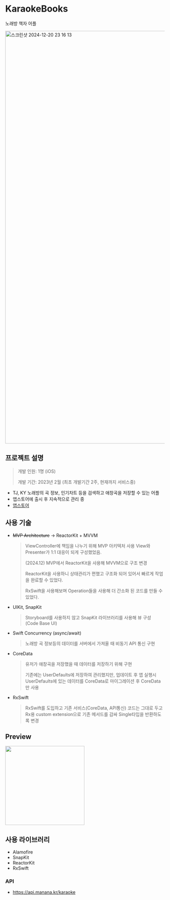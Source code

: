 # KaraokeBooks
노래방 책자 어플

<img width="1306" alt="스크린샷 2024-12-20 23 16 13" src="https://github.com/user-attachments/assets/6727ebd6-eb13-4664-aee1-6ebdfae06ea1" />

## 프로젝트 설명
> 개발 인원: 1명 (iOS)
> 
> 개발 기간: 2023년 2월 (최초 개발기간 2주, 현재까지 서비스중)

- TJ, KY 노래방의 곡 정보, 인기차트 등을 검색하고 애창곡을 저장할 수 있는 어플
- 앱스토어에 출시 후 지속적으로 관리 중
- [앱스토어](https://apps.apple.com/kr/app/%EB%85%B8%EB%9E%98%EB%B0%A9book/id1672848960)

## 사용 기술
- ~~MVP Architecture~~ -> ReactorKit + MVVM

  > ViewController에 책임을 나누기 위해 MVP 아키텍처 사용
    View와 Presenter가 1:1 대응이 되게 구성했었음.
  > 
  > (2024.12) MVP에서 ReactorKit을 사용해 MVVM으로 구조 변경
  > 
  > ReactorKit을 사용하니 상태관리가 편했고 구조화 되어 있어서 빠르게 작업을 완료할 수 있었다.
  > 
  > RxSwift을 사용해보며 Operation들을 사용해 더 간소화 된 코드를 만들 수 있었다.

- UIKit, SnapKit
  
  > Storyboard를 사용하지 않고 SnapKit 라이브러리를 사용해 뷰 구성 (Code Base UI)
- Swift Concurrency (async/await)
  
  > 노래방 곡 정보등의 데이터를 서버에서 가져올 때 비동기 API 통신 구현
- CoreData

  > 유저가 애창곡을 저장했을 때 데이터를 저장하기 위해 구현
  > 
  > 기존에는 UserDefaults에 저장하여 관리했지만, 업데이트 후 앱 실행시 UserDefaults에 있는 데이터를 CoreData로 마이그레이션 후 CoreData만 사용
- RxSwift

  > RxSwift를 도입하고 기존 서비스(CoreData, API통신) 코드는 그대로 두고 Rx용 custom extension으로 기존 메서드를 감싸 Single타입을 반환하도록 변경


## Preview

<img width="250" src="https://github.com/user-attachments/assets/8bc8d832-aed3-4299-9da9-53aba4d3d22d">

## 사용 라이브러리
- Alamofire
- SnapKit
- ReactorKit
- RxSwift

### API 
- https://api.manana.kr/karaoke
